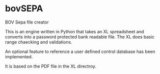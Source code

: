 # bovSEPA
BOV Sepa file creator

This is an engine written in Python that takes an XL spreadsheet and converts into a password protected bank readable file.  The XL does basic range chaecking and validations.

An optional feature to reference a user defined control database has been implemented.

It is based on the PDF file in the XL directroy.
